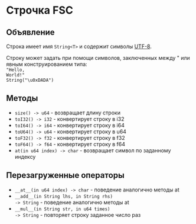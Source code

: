 # Строчка FSC

## Объявление

Строка имеет имя <code class="language-Swift">String\<T\></code> и содержит символы [UTF-8](https://ru.wikipedia.org/wiki/UTF-8).


Строку может задать при помощи символов, заключенных между " или явным конструированием типа: <br />
<code class="language-Swift">"Hello, World!"</code> <br />
<code class="language-Swift">String("\u0xDADA")</code>


## Методы

- <code class="language-Swift">size() -> u64</code> - возвращает длину строки
- <code class="language-Swift">toI32() -> i32</code> - конвертирует строку в i32
- <code class="language-Swift">toI64() -> i64</code> - конвертирует строку в i64
- <code class="language-Swift">toU64() -> u64</code> - конвертирует строку в u64
- <code class="language-Swift">toF32() -> f32</code> - конвертирует строку в f32
- <code class="language-Swift">toF64() -> f64</code> - конвертирует строку в f64
- <code class="language-Swift">at(in u64 index) -> char</code> - возвращает символ по заданному индексу

## Перезагруженные операторы

- <code class="language-Swift">\_\_at\_\_(in u64 index) -> char</code> - поведение аналогично методы at
- <code class="language-Swift">\_\_add\_\_(in String lhs, in String rhs) -> String</code> - поведение аналогично методы at
- <code class="language-Swift">\_\_mul\_\_(in String str, in u64 times) -> String</code> - повторяет строку заданное число раз